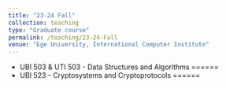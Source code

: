 ```yaml
---
title: "23-24 Fall"
collection: teaching
type: "Graduate course"
permalink: /teaching/23-24-Fall
venue: "Ege University, International Computer Institute"
---
```


<!--  This is a description of a teaching experience. You can use markdown like any other post. -->

* UBI 503 & UTI 503 - Data Structures and Algorithms
======
* UBI 523 -  Cryptosystems and Cryptoprotocols
======

